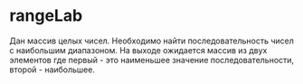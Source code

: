 # rangeLab
Дан массив целых чисел. Необходимо найти последовательность чисел с наибольшим диапазоном. На выходе ожидается массив из двух элементов где первый - это наименьшее значение последовательности, второй - наибольшее.
